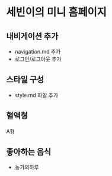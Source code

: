# 세빈이의 미니 홈페이지

## 내비게이션 추가

- navigation.md 추가
- 로그인/로그아웃 추가

## 스타일 구성

- style.md 파일 추가

## 혈액형

A형

## 좋아하는 음식

- 농가의하루
